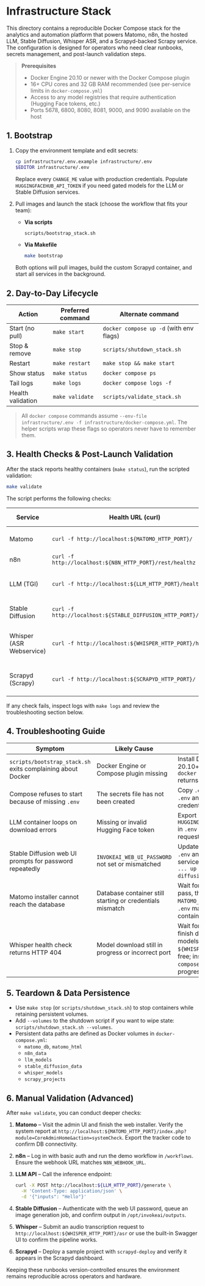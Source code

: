 # Infrastructure Stack

This directory contains a reproducible Docker Compose stack for the analytics and automation platform that powers Matomo, n8n, the hosted LLM, Stable Diffusion, Whisper ASR, and a Scrapyd-backed Scrapy service. The configuration is designed for operators who need clear runbooks, secrets management, and post-launch validation steps.

> **Prerequisites**
>
> - Docker Engine 20.10 or newer with the Docker Compose plugin
> - 16+ CPU cores and 32 GB RAM recommended (see per-service limits in `docker-compose.yml`)
> - Access to any model registries that require authentication (Hugging Face tokens, etc.)
> - Ports 5678, 6800, 8080, 8081, 9000, and 9090 available on the host

## 1. Bootstrap

1. Copy the environment template and edit secrets:

   ```bash
   cp infrastructure/.env.example infrastructure/.env
   $EDITOR infrastructure/.env
   ```

   Replace every `CHANGE_ME` value with production credentials. Populate `HUGGINGFACEHUB_API_TOKEN` if you need gated models for the LLM or Stable Diffusion services.

2. Pull images and launch the stack (choose the workflow that fits your team):

   - **Via scripts**

     ```bash
     scripts/bootstrap_stack.sh
     ```

   - **Via Makefile**

     ```bash
     make bootstrap
     ```

   Both options will pull images, build the custom Scrapyd container, and start all services in the background.

## 2. Day-to-Day Lifecycle

| Action             | Preferred command                         | Alternate command                         |
| ------------------ | ----------------------------------------- | ----------------------------------------- |
| Start (no pull)    | `make start`                              | `docker compose up -d` (with env flags)   |
| Stop & remove      | `make stop`                               | `scripts/shutdown_stack.sh`               |
| Restart            | `make restart`                            | `make stop && make start`                 |
| Show status        | `make status`                             | `docker compose ps`                       |
| Tail logs          | `make logs`                               | `docker compose logs -f`                  |
| Health validation  | `make validate`                           | `scripts/validate_stack.sh`               |

> All `docker compose` commands assume `--env-file infrastructure/.env -f infrastructure/docker-compose.yml`. The helper scripts wrap these flags so operators never have to remember them.

## 3. Health Checks & Post-Launch Validation

After the stack reports healthy containers (`make status`), run the scripted validation:

```bash
make validate
```

The script performs the following checks:

| Service             | Health URL (curl)                                         | Admin / UI URL                                   | Expected response                                          |
| ------------------- | -------------------------------------------------------- | ------------------------------------------------ | --------------------------------------------------------- |
| Matomo              | `curl -f http://localhost:${MATOMO_HTTP_PORT}/`           | `http://localhost:${MATOMO_HTTP_PORT}/`          | Returns HTML login/setup page                             |
| n8n                 | `curl -f http://localhost:${N8N_HTTP_PORT}/rest/healthz`  | `http://localhost:${N8N_HTTP_PORT}/`             | JSON body `{"status":"ok"}`                             |
| LLM (TGI)           | `curl -f http://localhost:${LLM_HTTP_PORT}/health`        | `http://localhost:${LLM_HTTP_PORT}/docs`         | JSON with model readiness & queue depth                   |
| Stable Diffusion    | `curl -f http://localhost:${STABLE_DIFFUSION_HTTP_PORT}/health` | `http://localhost:${STABLE_DIFFUSION_HTTP_PORT}/` | JSON containing `"status": "ok"`                        |
| Whisper (ASR Webservice) | `curl -f http://localhost:${WHISPER_HTTP_PORT}/health`    | `http://localhost:${WHISPER_HTTP_PORT}/docs`     | JSON containing `"status": "ok"` or model metadata      |
| Scrapyd (Scrapy)    | `curl -f http://localhost:${SCRAPYD_HTTP_PORT}/`          | `http://localhost:${SCRAPYD_HTTP_PORT}/`         | HTML landing page listing deployed Scrapy projects        |

If any check fails, inspect logs with `make logs` and review the troubleshooting section below.

## 4. Troubleshooting Guide

| Symptom | Likely Cause | Resolution |
| ------- | ------------ | ---------- |
| `scripts/bootstrap_stack.sh` exits complaining about Docker | Docker Engine or Compose plugin missing | Install Docker Engine 20.10+ and ensure `docker compose version` returns successfully. |
| Compose refuses to start because of missing `.env` | The secrets file has not been created | Copy `.env.example` to `.env` and populate credentials. |
| LLM container loops on download errors | Missing or invalid Hugging Face token | Export `HUGGINGFACEHUB_API_TOKEN` in `.env` with access to the requested model. |
| Stable Diffusion web UI prompts for password repeatedly | `INVOKEAI_WEB_UI_PASSWORD` not set or mismatched | Update the password in `.env` and restart the service: `docker compose ... up -d stable-diffusion`. |
| Matomo installer cannot reach the database | Database container still starting or credentials mismatch | Wait for health checks to pass, then confirm `MATOMO_DB_*` values in `.env` match the database container. |
| Whisper health check returns HTTP 404 | Model download still in progress or incorrect port | Wait for the container to finish downloading models and confirm `${WHISPER_HTTP_PORT}` is free; inspect `docker compose logs whisper` for progress. |

## 5. Teardown & Data Persistence

- Use `make stop` (or `scripts/shutdown_stack.sh`) to stop containers while retaining persistent volumes.
- Add `--volumes` to the shutdown script if you want to wipe state: `scripts/shutdown_stack.sh --volumes`.
- Persistent data paths are defined as Docker volumes in `docker-compose.yml`:
  - `matomo_db`, `matomo_html`
  - `n8n_data`
  - `llm_models`
  - `stable_diffusion_data`
  - `whisper_models`
  - `scrapy_projects`

## 6. Manual Validation (Advanced)

After `make validate`, you can conduct deeper checks:

1. **Matomo** – Visit the admin UI and finish the web installer. Verify the system report at `http://localhost:${MATOMO_HTTP_PORT}/index.php?module=CoreAdminHome&action=systemCheck`. Export the tracker code to confirm DB connectivity.
2. **n8n** – Log in with basic auth and run the demo workflow in `/workflows`. Ensure the webhook URL matches `N8N_WEBHOOK_URL`.
3. **LLM API** – Call the inference endpoint:

   ```bash
   curl -X POST http://localhost:${LLM_HTTP_PORT}/generate \
     -H 'Content-Type: application/json' \
     -d '{"inputs": "Hello"}'
   ```

4. **Stable Diffusion** – Authenticate with the web UI password, queue an image generation job, and confirm output in `/opt/invokeai/outputs`.
5. **Whisper** – Submit an audio transcription request to `http://localhost:${WHISPER_HTTP_PORT}/asr` or use the built-in Swagger UI to confirm the pipeline works.
6. **Scrapyd** – Deploy a sample project with `scrapyd-deploy` and verify it appears in the Scrapyd dashboard.

Keeping these runbooks version-controlled ensures the environment remains reproducible across operators and hardware.
